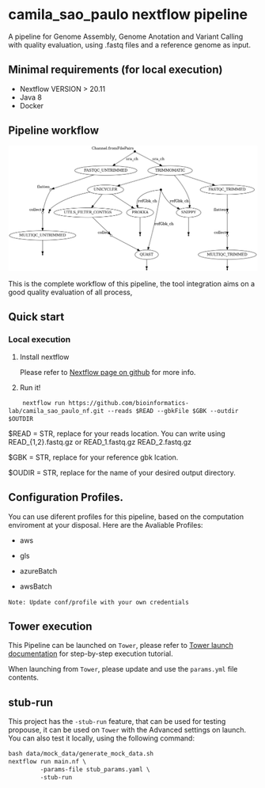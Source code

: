 # camila_sao_paulo nextflow pipeline
A pipeline for Genome Assembly, Genome Anotation and Variant Calling with quality evaluation, using .fastq files and a reference genome as input.

## Minimal requirements (for local execution)

* Nextflow VERSION > 20.11
* Java 8
* Docker

## Pipeline workflow

![dag file](./resources/dag.png)

This is the complete workflow of this pipeline, the tool integration aims on a good quality evaluation of all process, 

## Quick start

### Local execution
1. Install nextflow 

	Please refer to [Nextflow page on github](https://github.com/nextflow-io/nextflow/) for more info.

2. Run it!

```
	nextflow run https://github.com/bioinformatics-lab/camila_sao_paulo_nf.git --reads $READ --gbkFile $GBK --outdir $OUTDIR

```

$READ = STR, replace for your reads location. You can write using READ_{1,2}.fastq.gz or READ_1.fastq.gz READ_2.fastq.gz 

$GBK = STR, replace for your reference gbk lcation.

$OUDIR = STR, replace for the name of your desired output directory.

## Configuration Profiles.

You can use diferent profiles for this pipeline, based on the computation enviroment at your disposal. Here are the Avaliable Profiles:

* aws 

* gls

* azureBatch

* awsBatch

`Note: Update conf/profile with your own credentials`

## Tower execution
This Pipeline can be launched on `Tower`, please refer to [Tower launch documentation](https://help.tower.nf/docs/launch/overview/) for step-by-step execution tutorial.

When launching from `Tower`, please update and use the `params.yml` file contents.

## stub-run
This project has the `-stub-run` feature, that can be used for testing propouse, it can be used on `Tower` with the Advanced settings on launch. You can also test it locally, using the following command:

```
bash data/mock_data/generate_mock_data.sh
nextflow run main.nf \
		 -params-file stub_params.yaml \
		 -stub-run
``` 
